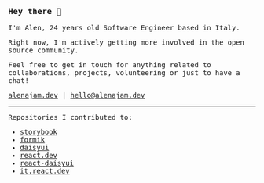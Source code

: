 ### <samp>Hey there 👋</samp>

<samp>

I'm Alen, 24 years old Software Engineer based in Italy. 

Right now, I'm actively getting more involved in the open source community.

Feel free to get in touch for anything related to collaborations, projects, volunteering or just to have a chat!

[alenajam.dev](https://alenajam.dev) | [hello@alenajam.dev](mailto:hello@alenajam.dev)

---

Repositories I contributed to:

- [storybook](https://github.com/storybookjs/storybook/pulls?q=is%3Apr+author%3Aoxcened)
- [formik](https://github.com/jaredpalmer/formik/pulls?q=is%3Apr+author%3Aoxcened)
- [daisyui](https://github.com/saadeghi/daisyui/pulls?q=is%3Apr+author%3Aoxcened)
- [react.dev](https://github.com/reactjs/react.dev/pulls?q=is%3Apr+author%3Aoxcened)
- [react-daisyui](https://github.com/daisyui/react-daisyui/pulls?q=is%3Apr+author%3Aoxcened)
- [it.react.dev](https://github.com/reactjs/it.react.dev/pulls?q=is%3Apr+author%3Aoxcened)
</samp>

<!-- ---

<img src="https://github-readme-stats.vercel.app/api?username=oxcened&hide_rank=false&show_icons=true&custom_title=Open%20Source%20Stats&text_bold=false&theme=graywhite" width="400px" alt="Alen Ajam's open source stats" />

-->
